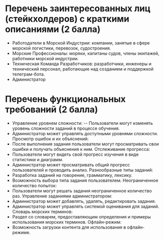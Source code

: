 # Перечень заинтересованных лиц (стейкхолдеров) с краткими описаниями (2 балла)
- Работодатели в Морской Индустрии: компании, занятые в сфере морской логистики, перевозок, судостроения.
- Морские Профессионалы: моряки, капитаны судов, члены экипажей, работники морской индустрии.
- Техническая Команда Разработчиков: разработчики, инженеры и технический персонал, работающие над созданием и поддержкой телеграм-бота.
- Администратор 
# Перечень функциональных требований (2 балла)
- Управление уровнем сложности:
-- Пользователи могут изменять уровень сложности заданий в процессе обучения.
- Администратор может управлять доступными уровнями сложности.
Просмотр ошибок и их объяснений:
- После выполнения задания пользователи могут просматривать свои ошибки и получать объяснения к ним.
Отслеживание прогресса:
- Пользователи могут видеть свой прогресс изучения в виде статистики и диаграмм.
- Администратор может просматривать общий прогресс пользователей и проводить анализ.
Разнообразные типы заданий:
- Разработка заданий на говорение, грамматику, лексику.
- Возможность выбора типа задания пользователем.
Неограниченное количество попыток:
- Пользователи могут решать задания неограниченное количество раз.
Управление заданиями администратором:
- Администратор может добавлять, удалять, редактировать задания.
- Администратор может управлять системой оценивания для заданий.
Словарь морских терминов:
- Раздел со словарем, предоставляющим определения и примеры использования морских терминов.
Офлайн-режим:
- Возможность загрузки контента для использования в офлайн-режиме.

